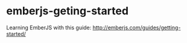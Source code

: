 # emberjs-geting-started
Learning EmberJS with this guide: http://emberjs.com/guides/getting-started/

